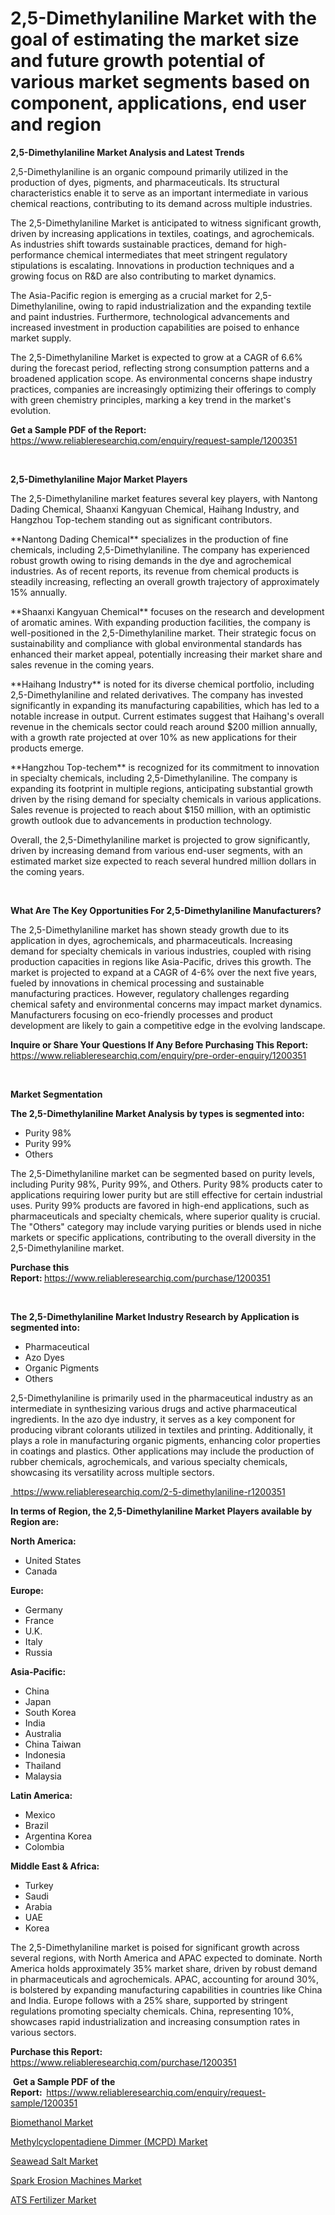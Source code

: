<p><h1>2,5-Dimethylaniline Market with the goal of estimating the market size and future growth potential of various market segments based on component, applications, end user and region</h1></p><p><strong>2,5-Dimethylaniline Market Analysis and Latest Trends</strong></p>
<p><p>2,5-Dimethylaniline is an organic compound primarily utilized in the production of dyes, pigments, and pharmaceuticals. Its structural characteristics enable it to serve as an important intermediate in various chemical reactions, contributing to its demand across multiple industries.</p><p>The 2,5-Dimethylaniline Market is anticipated to witness significant growth, driven by increasing applications in textiles, coatings, and agrochemicals. As industries shift towards sustainable practices, demand for high-performance chemical intermediates that meet stringent regulatory stipulations is escalating. Innovations in production techniques and a growing focus on R&D are also contributing to market dynamics.</p><p>The Asia-Pacific region is emerging as a crucial market for 2,5-Dimethylaniline, owing to rapid industrialization and the expanding textile and paint industries. Furthermore, technological advancements and increased investment in production capabilities are poised to enhance market supply. </p><p>The 2,5-Dimethylaniline Market is expected to grow at a CAGR of 6.6% during the forecast period, reflecting strong consumption patterns and a broadened application scope. As environmental concerns shape industry practices, companies are increasingly optimizing their offerings to comply with green chemistry principles, marking a key trend in the market's evolution.</p></p>
<p><strong>Get a Sample PDF of the Report:&nbsp;</strong> <a href="https://www.reliableresearchiq.com/enquiry/request-sample/1200351">https://www.reliableresearchiq.com/enquiry/request-sample/1200351</a></p>
<p>&nbsp;</p>
<p><strong>2,5-Dimethylaniline Major Market Players</strong></p>
<p><p>The 2,5-Dimethylaniline market features several key players, with Nantong Dading Chemical, Shaanxi Kangyuan Chemical, Haihang Industry, and Hangzhou Top-techem standing out as significant contributors.</p><p>**Nantong Dading Chemical** specializes in the production of fine chemicals, including 2,5-Dimethylaniline. The company has experienced robust growth owing to rising demands in the dye and agrochemical industries. As of recent reports, its revenue from chemical products is steadily increasing, reflecting an overall growth trajectory of approximately 15% annually.</p><p>**Shaanxi Kangyuan Chemical** focuses on the research and development of aromatic amines. With expanding production facilities, the company is well-positioned in the 2,5-Dimethylaniline market. Their strategic focus on sustainability and compliance with global environmental standards has enhanced their market appeal, potentially increasing their market share and sales revenue in the coming years.</p><p>**Haihang Industry** is noted for its diverse chemical portfolio, including 2,5-Dimethylaniline and related derivatives. The company has invested significantly in expanding its manufacturing capabilities, which has led to a notable increase in output. Current estimates suggest that Haihang's overall revenue in the chemicals sector could reach around $200 million annually, with a growth rate projected at over 10% as new applications for their products emerge.</p><p>**Hangzhou Top-techem** is recognized for its commitment to innovation in specialty chemicals, including 2,5-Dimethylaniline. The company is expanding its footprint in multiple regions, anticipating substantial growth driven by the rising demand for specialty chemicals in various applications. Sales revenue is projected to reach about $150 million, with an optimistic growth outlook due to advancements in production technology.</p><p>Overall, the 2,5-Dimethylaniline market is projected to grow significantly, driven by increasing demand from various end-user segments, with an estimated market size expected to reach several hundred million dollars in the coming years.</p></p>
<p>&nbsp;</p>
<p><strong>What Are The Key Opportunities For 2,5-Dimethylaniline Manufacturers?</strong></p>
<p><p>The 2,5-Dimethylaniline market has shown steady growth due to its application in dyes, agrochemicals, and pharmaceuticals. Increasing demand for specialty chemicals in various industries, coupled with rising production capacities in regions like Asia-Pacific, drives this growth. The market is projected to expand at a CAGR of 4-6% over the next five years, fueled by innovations in chemical processing and sustainable manufacturing practices. However, regulatory challenges regarding chemical safety and environmental concerns may impact market dynamics. Manufacturers focusing on eco-friendly processes and product development are likely to gain a competitive edge in the evolving landscape.</p></p>
<p><strong>Inquire or Share Your Questions If Any Before Purchasing This Report:</strong> <a href="https://www.reliableresearchiq.com/enquiry/pre-order-enquiry/1200351">https://www.reliableresearchiq.com/enquiry/pre-order-enquiry/1200351</a></p>
<p>&nbsp;</p>
<p><strong>Market Segmentation</strong></p>
<p><strong>The 2,5-Dimethylaniline Market Analysis by types is segmented into:</strong></p>
<p><ul><li>Purity 98%</li><li>Purity 99%</li><li>Others</li></ul></p>
<p><p>The 2,5-Dimethylaniline market can be segmented based on purity levels, including Purity 98%, Purity 99%, and Others. Purity 98% products cater to applications requiring lower purity but are still effective for certain industrial uses. Purity 99% products are favored in high-end applications, such as pharmaceuticals and specialty chemicals, where superior quality is crucial. The "Others" category may include varying purities or blends used in niche markets or specific applications, contributing to the overall diversity in the 2,5-Dimethylaniline market.</p></p>
<p><strong>Purchase this Report:&nbsp;</strong><a href="https://www.reliableresearchiq.com/purchase/1200351">https://www.reliableresearchiq.com/purchase/1200351</a></p>
<p>&nbsp;</p>
<p><strong>The 2,5-Dimethylaniline Market Industry Research by Application is segmented into:</strong></p>
<p><ul><li>Pharmaceutical</li><li>Azo Dyes</li><li>Organic Pigments</li><li>Others</li></ul></p>
<p><p>2,5-Dimethylaniline is primarily used in the pharmaceutical industry as an intermediate in synthesizing various drugs and active pharmaceutical ingredients. In the azo dye industry, it serves as a key component for producing vibrant colorants utilized in textiles and printing. Additionally, it plays a role in manufacturing organic pigments, enhancing color properties in coatings and plastics. Other applications may include the production of rubber chemicals, agrochemicals, and various specialty chemicals, showcasing its versatility across multiple sectors.</p></p>
<p><a href="https://www.reliableresearchiq.com/2-5-dimethylaniline-r1200351">&nbsp;https://www.reliableresearchiq.com/2-5-dimethylaniline-r1200351</a></p>
<p><strong>In terms of Region, the 2,5-Dimethylaniline Market Players available by Region are:</strong></p>
<p>
    <p> <strong> North America: </strong>
        <ul>
            <li>United States</li>
            <li>Canada</li>
        </ul>
        </p> 
    <p> <strong> Europe: </strong>
        <ul>
            <li>Germany</li>
            <li>France</li>
            <li>U.K.</li>
            <li>Italy</li>
            <li>Russia</li>
        </ul>
        </p> 
    <p> <strong> Asia-Pacific: </strong>
        <ul>
            <li>China</li>
            <li>Japan</li>
            <li>South Korea</li>
            <li>India</li>
            <li>Australia</li>
            <li>China Taiwan</li>
            <li>Indonesia</li>
            <li>Thailand</li>
            <li>Malaysia</li>
        </ul>
        </p> 
    <p> <strong> Latin America: </strong>
        <ul>
            <li>Mexico</li>
            <li>Brazil</li>
            <li>Argentina Korea</li>
            <li>Colombia</li>
        </ul>
        </p> 
    <p> <strong> Middle East & Africa: </strong>
        <ul>
            <li>Turkey</li>
            <li>Saudi</li>
            <li>Arabia</li>
            <li>UAE</li>
            <li>Korea</li>
        </ul>
    </p>
    </p>
<p><p>The 2,5-Dimethylaniline market is poised for significant growth across several regions, with North America and APAC expected to dominate. North America holds approximately 35% market share, driven by robust demand in pharmaceuticals and agrochemicals. APAC, accounting for around 30%, is bolstered by expanding manufacturing capabilities in countries like China and India. Europe follows with a 25% share, supported by stringent regulations promoting specialty chemicals. China, representing 10%, showcases rapid industrialization and increasing consumption rates in various sectors.</p></p>
<p><strong>Purchase this Report: </strong><a href="https://www.reliableresearchiq.com/purchase/1200351">https://www.reliableresearchiq.com/purchase/1200351</a></p>
<p>&nbsp;<strong>Get a Sample PDF of the Report:&nbsp;&nbsp;</strong><a href="https://www.reliableresearchiq.com/enquiry/request-sample/1200351">https://www.reliableresearchiq.com/enquiry/request-sample/1200351</a></p>
<p><strong></strong></p>
<p><p><a href="https://www.linkedin.com/pulse/biomethanol-market-share-analysis-growth-trends-forecasts-4yoff?trackingId=BNFd0ywhSdGi45p%2FQUnwNA%3D%3D">Biomethanol Market</a></p><p><a href="https://issuu.com/reportprime-2/docs/methylcyclopentadiene-dimmer-mcpd-m_84a9fc51daa5be">Methylcyclopentadiene Dimmer (MCPD) Market</a></p><p><a href="https://issuu.com/reportprime-2/docs/seawead-salt-market-size-2030.pptx_ad1794726d1936">Seawead Salt Market</a></p><p><a href="https://www.linkedin.com/pulse/spark-erosion-machines-industry-analysis-report-its-market-xjnge?trackingId=YrtKQwEVTjyRy4To3st6%2FA%3D%3D">Spark Erosion Machines Market</a></p><p><a href="https://www.linkedin.com/pulse/what-influencing-future-ats-fertilizer-market-insights-growth-urqcf?trackingId=zG1urMC%2BSS2r36EXV7FxQw%3D%3D">ATS Fertilizer Market</a></p></p>